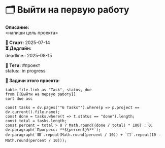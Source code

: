 # 🗂 Выйти на первую работу

**Описание:**  
<напиши цель проекта>

**📅 Старт:** 2025-07-14  
**⏳ Дедлайн:**  
deadline:: 2025-08-15

**📌 Теги:** #проект  
status:: in progress

**🔗 Задачи этого проекта:**
```dataview
table file.link as "Task", status, due
from [[Выйти на первую работу]]
sort due asc
```

```dataview
const tasks = dv.pages('"6 Tasks"').where(p => p.project == dv.current().file.name);
const done = tasks.where(t => t.status == "done").length;
const total = tasks.length;
const percent = total > 0 ? Math.round((done / total) * 100) : 0;
dv.paragraph(`Прогресс: **${percent}%**`);
dv.paragraph(`🟦`.repeat(Math.round(percent / 10)) + `⬜`.repeat(10 - Math.round(percent / 10)));

```